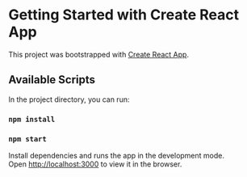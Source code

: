 # Getting Started with Create React App

This project was bootstrapped with [Create React App](https://github.com/facebook/create-react-app).

## Available Scripts

In the project directory, you can run:

### `npm install` 

### `npm start`

Install dependencies and runs the app in the development mode.\
Open [http://localhost:3000](http://localhost:3000) to view it in the browser.
